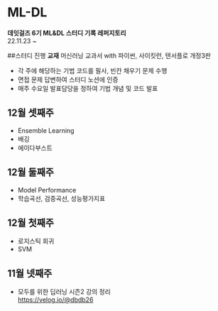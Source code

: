 # ML-DL

**데잇걸즈 6기 ML&DL 스터디 기록 레퍼지토리**  
22.11.23 ~ 

##스터디 진행
**교재**
머신러닝 교과서 with 파이썬, 사이킷런, 텐서플로 개정3판

* 각 주에 해당하는 기법 코드를 필사, 빈칸 채우기 문제 수행
* 면접 문제 답변하여 스터디 노션에 인증
* 매주 수요일 발표담당을 정하여 기법 개념 및 코드 발표


## 12월 셋째주
* Ensemble Learning
* 배깅
* 에이다부스트

## 12월 둘째주
* Model Performance
* 학습곡선, 검증곡선, 성능평가지표

## 12월 첫째주
* 로지스틱 회귀
* SVM

## 11월 넷째주
* 모두를 위한 딥러닝 시즌2 강의 정리  
https://velog.io/@dbdb26
